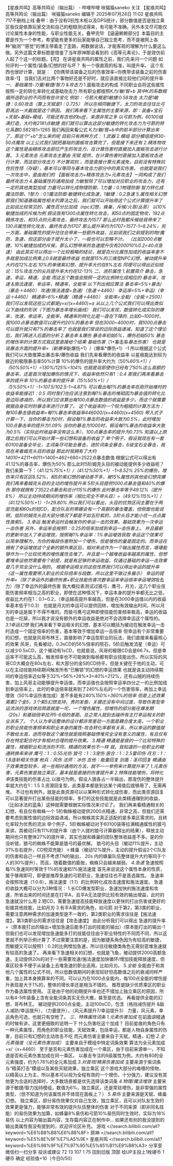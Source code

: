 【星痕共鸣】高等共鸣论（输出篇） - 哔哩哔哩
咲猫猫saneko
关注
【星痕共鸣】高等共鸣论（输出篇）
咲猫猫saneko
编辑于 2025年07月24日 11:02
星痕共鸣717不删档上线
叠甲：由于没有0抗性木桩以及DPS统计，部分数值是否是独立乘区我仅是依靠玩家交流和自己的粗糙测试得来，有可能不准确。另外本文尽可能仅讨论属性本身的性能，与职业性能无关。叠甲完毕
【逼逼赖赖部分】本篇目的主要是作为一个参考，希望能有更多的玩家能够自己独立思考，而不是被网上各种“脑测”“感觉”的博主带着走了歪路，用数据说话，才能客观的理解为什么要这么做。另外这篇文章标题是借鉴了当年原神那会看到的《高等元素论》，于是效仿前人起了个这一的标题。【完】
在讲星痕共鸣的属性之前，我们先来问一个问题
如何评判一个属性/装备/幻想的好与坏？
有一个很直观的标准，叫提升率。
这个东西也很好计算，就是：
【你携带该装备之后的伤害效率÷你携带该装备之前的伤害效率-1】
当我们去对比两个事物好还是不好时，就应该直接比较他们间的提升率
*一、基础属性-力量/敏捷/智力 &攻击力*
1.面板攻击的构成
不同职业会将这些属性按照一定的转化率转化成基础攻击力
所有职业都按照K*力/敏/智+b
其中K的系数根据所选职业的不同而有些许变化
例如：
弓箭大概是1敏捷:0.58攻击
太刀是1敏捷：0.60攻击（算上天赋是1：0.725）
所以在相同敏捷下，太刀的攻击往往比弓箭高出一大截就是这个原因。
我们再来看下主属性的主要来源，即：装备+宝石+天赋+基础+模组，可能还有吉他的buff，来源非常之多
以弓箭为例，60100级满打造，大约有2181点敏捷
我们就可以算出这部分敏捷的转化攻击力为弓箭的转化系数0.58*2181=1265
我们再回来看公式
K*力/敏/智+b中的前半部分计算出来了，那这个“+b”怎么来的呢
目前只有两种方式：
1.武器
2.模组
部分模组提供30-50点魔攻
以上公式我们就把基础的面板攻击算完了，但是接下来还有
*2.精炼物攻*
这个属性是由精炼攻击部位产生的攻击力，在计算伤害时直接加入面板攻击进行计算。
*3.元素攻击*
元素攻击主要由
*天赋*
提供，在计算伤害时直接加入面板攻击进行计算，而这部分攻击力
*不计算双抗*
，而是直接计算元素减免，目前没有特殊抗性抗性怪（存疑），基本可以等同与基本攻击力部分中的真实伤害。
也就是说我们一次攻击中，是由我们的
【面板攻击力+精炼攻击力+元素攻击】一同构成了我们最终攻击力
*4.基础属性的通用加成*
力敏智除了可以增加对应职业的攻击力，还有一定的其他类型加成
力量可以转化成物理防御，1力量：0.1物理防御
智力转化成魔法防御，1智力：0.1魔法防御
敏捷转化成急速，1敏捷：0.2急速
*5.属性相关幻想*
那我们知道基础属性相关的算法之后，我们就可以开始用这个公式计算提升率了
比如说比较常见的，属性百分比加成（npc幻想，蜂巢，斥候/火哥/丛哥）
以10%敏捷加成的斥候为例
假设我有1300点属性转化攻击，和50点的固定物攻，192点精炼攻击，和35点的元素攻击，最终攻击为1577
那么此时我都斥候给我带来了130点属性转化攻击，最终攻击为1707
那么提升率约为1707÷1577-1=8.24%，另一方面，基础属性的提升往往会带来一些额外收益，比如说我们之前提到的物/魔防，急速，但这部分由于提升太小了，一般也可以忽略不计。
（比如2000点敏捷，10%敏捷加成的斥候，那么幻想带来的急速提升仅有2000*10%*0.2=40点急速）
由此其实可以得出一个比较粗略的结论，就是百分比属性加成的收益率差不多就是加成比例乘上0.8就是最终收益
也就是15%的三维型NPC幻想，被动提升率大约在12%左右
10%的单维紫幻想，提升率大约在8%左右
同理可以得出近似结论：15%攻击力的尖兵提升率大约在12-13%
*二、进阶属性*
*1.前置简介*
暴击，急速，幸运，精通，全能
而这五个数值会按照一定的比例转化成相应的
暴击率，攻速 &施法速度，幸运率，精通率，全能率
以下列出相应算法
暴击率=5%+暴击/（暴击＋4460）
攻速/施法速度=急速/（急速＋4460）
幸运率=5%+幸运/（幸运＋4460）
精通率=6%+精通/（精通＋4460）
全能率=全能/（全能＋2500）
我们可以发现这些公式都是y=x/(x+4460)+a
从以上几个公式我们可以得出类似以下曲线的形状（下图为暴击率增长曲线）
我们可以发现，数值转化成实际的爆率，攻速，幸运率，全能率，精通率的转化比是一直在下降的.
比如0~1000时，我1000点暴击数值可以提升约20%的暴击率
但在3000~4000时，我1000点暴击可以提升就只有7%的暴击率了
也就是我们常说的边际效益递减，知道了这个理论后，我们再进入后面的分析
*2.暴击率 &爆伤*
暴击率初始5%，爆伤初始50%
暴击的增伤率的计算方式我这里直接给个结果
基础伤害*（1+暴击率*暴击伤害）
也就是说暴击方面的提升率=（新爆率*新爆伤+1）/（爆率*爆伤+1）-1
所以根据这个公式我们可以大致推算出暴击率/爆伤收益
我们先来看爆伤的收益率
以星痕能达到较为接近的极限暴击率50%计算
10%的爆伤的提升率大约为（50%*60%+1）/（50%*50%+1）=130%/125%=104%
也就是说即使你已经有了50%这么高额的暴击率，还是首次增加爆伤的情况下，收益率依然只有1：0.4
那我们再来看暴击率的提升率
10%的暴击率的提升率（15%*50%+1）/（5%*50%+1）-1=107.5/102.5-1=4.87%
可以看出每1%的暴击率在刚开始堆时的收益率能接近1：0.5
同时我们也应该注意到每1%暴击的堆砌因为暴击值的转化比是边际递减的，所以我们应该算出每100点暴击数值的收益是多少。而这个就需要根据自身实时的暴击率进行计算了。
这个收益率的一个较为粗糙的计算方法为：
每100暴击值收益率=每1%暴击率收益率*446000/(x+4460)(x+4560)
带入式子计算一下，当你的暴击为0时，假设每1%暴击的收益率大致为0.5%，此时增加100点暴击率的提升为1.09%
当你的暴击为1000时，假设每1%暴击的收益率大致为0.5%（实际此时收益率没有这么多），100点暴击率的提升为0.73%
知道以上原理之后我们可以开始计算一些幻想和装备的收益了
举个例子，假设我现在有一套60100装备全毕业，主词条尽可能全暴击，进阶词条全暴击，6级宝石全暴击，我现在来看姆克头目的收益
那此时我拥有了大约140*10+42*11+60*11=1400+462+660=2522点暴击数值
根据公式可以得出有41.12%的暴击率，爆伤为50%
那么此时5阶姆克头目的被动能提供多少收益呢？
我们来算一下：（41.12%*75%+1）/（41.12%*50%+1）-1=8.52%
25%的爆伤，增伤率只有区区8.52%，和5阶紫幻想的被动差不多，被15%属性的其他金幻想完爆
我们再来看姆克头目的主动的增伤提升率
5阶头目提供1000点暴击值和40%的爆伤
那你就拥有了3522点暴击和总计115%的爆伤
此时暴击率等于49.12%（提升8%）
所以主动持续期间的增伤率（相比完全不带头目）=（49.12%*115%+1）/（41.12%*50%+1）-1=29.80%
所以我们可以看出，头目的优势区间主要在于两层充能和60s的短CD，配合队友的蒂娜会有一个高额的暴击覆盖，但侧面也能说明，低阶的姆克头目大部分情况下都是不如五阶紫的，3阶头目才能小优一点点属性类紫5。
*3.幸运*
触发幸运时会触发你的幸运一击的效果，基础效果为一次幸运一击伤害
另外，幸运率会按照1：0.25的倍率加成到幸运一击伤害上。
并且最新的更新中加入了幸运增效，按照每1%幸运率：1%幸运增效获取
幸运这个效果可以简单理解为，为你的每段伤害附加一个增伤，但是增伤的量是固定的。而幸运在拥有了幸运增效这个全新的额外乘区后，相对来说作为一个输出属性而言，堪堪能够作为一个比较优秀的增伤属性去堆了，并且是一个越堆收益率越高的属性，但想要堆幸运依然需要有个前提，就是有足够的幸运收益，仅通过基础的幸运一击效果是几乎完全没什么用的。
根据幸运相关的这些性质我们可以得出幸运的提升率（这一属性需要带入职业的实际倍率与段数，所以这里不做过多展示）
幸运的提升率=（除了幸运外的最终伤害+职业技能伤害次数*幸运率*幸运倍率*幸运增效*攻击力）/除了幸运外的最终伤害
我大概拉表测试过狼弓，鹰弓，月刃，这几个职业技能伤害频率相当之高的职业，即使在这种情况下，幸运本身的提升率都无比之低，收益比大约在1：0.1~0.2，（幸运越高提升率越高，但是在3000幸运值以内的收益率基本低于1:0.3）
也就是月刃的幸运可以提供回转，增加有效输出时间，所以月刃的幸运是属于不得不堆的。而狼弓鹰弓这种即使技能伤害频率极高，幸运的收益也是一坨屎，所以我才说没有额外的幸运收益是绝对不会选择幸运这个属性的。
*3.1幸运幻想*
我们再来看下幸运相关的幻想，基本可以概括为被动在触发幸运一击时造成一个固定倍率的伤害，基本等效于增加幸运一击倍率
但幸运有个非常重要的幻想，也就是风哥布林王，直接影响了幸运型职业的玩法，我们直接来看最核心的效果
风哥，先看被动，0.3sCD的56%倍率的陨石，5阶后触发流星（幸运）可以减少0.5sCD，这个被动有1sCD，也就是说，风哥的极限CD会是66.7s，但是幸运率不可能这么高，触发频率也不可能做到每帧都有职业技能出伤，所以实际的风哥CD大概会在80s左右，和大部分的金5的CD持平。但是关键在于他的主动，可以在主动技能持续期间触发所有“已解锁”的幻想的幸运效果
也就是说主动持续期间的幸运倍率近似等于32%+56%+28%*3+40%=212%，还有山贼的持续伤害，加上风哥主动能够提升幸运值，而幸运值也会按照幸运率四分之一的比例加成到幸运倍率上，此时的幸运倍率就来到了240%左右的一个伤害倍率，再加上幸运增效（50%幸运伤害加成）差不多能有240%*150%=360%的倍率
但是上述效果需要2个金5，3个紫5幻想支持，贵的发昏，关键还没有中间过度，导致伤害型幸运流派的游戏体验简直就是一坨，一个增伤属性，但增伤的部分能在爆发期（20s）和基础倍率拉开5-6倍的差距。总之常人就别去碰所有主打幸运相关的职业派系了。
个人认为幸运整体的设计都非常差劲一方面是耦合度太高，一个职业的职业技能伤害频率和职业本身的属性-攻击转化率都有关系，所以幸运的数值就不敢给太高，进而导致这个属性就是按照基础愣堆完全没有意义的属性，有且仅有存在特定配合时才有相对合理的提升效果。
*3.精通*
精通是星痕的一个比较特殊的属性，根据职业和流派的不同，精通的效果也不一样
就。我知道的一些职业的精通转换率来讲
鹰弓：1：0.55光伤
狼弓：1：3宠伤
居合：1：2.5雷印伤
月刃：1：1.8连斩相关伤害
枪兵：风伤
法师：冰伤
吉他：能量回复
剑盾：圣印回复
精通由于效果类型较多，说一些相对通用的方法，就不一一举例来计算提升率了
1.元素伤害，元素伤害是独立乘区，基本就是直接的伤害提升率
2.特殊技能增伤，将转化率*该类技能的伤害占比
以狼弓为例，假设人狼各占一半输出，那宠伤的整体提升率就大约在1：1.5
3.资源回复型，此类基本都是到达某个阈值后就够用了，无需再堆。
不过也有例外，就是此类资源可以以某种形式转化成伤害，而此类资源回复可以显著提升打出某些技能的频率，多打的这些技能就是此类精通赚到的收益，（比如冰法的蓝条）这种就需要根据实际情况来讨论了。
我们再来看精通相关的幻想，有且仅有蜘蛛一个
5阶蜘蛛被动提供2000点精通，非常之高，但我们还需要考虑到属性值的边际效益递减，所以蜘蛛其实真正适配的是多乘区需求的，且转化率较为优秀的流派
举个例子，5阶蜘蛛被动对于60100装等拉满精通属性的狼弓来讲，其被动只有11%的提升率（由个人搓的狼弓计算器得出的结果），释放主动期间也只有整体27%的提升率，其实也就和蜂巢的团队整体收益差不多。是的你没听错，狼弓的蜘蛛不能算是狼弓的最优解。
狼弓的头目（被动11%提升，主动31%左右提升，CD短双充能）＋蜂巢（被动12%提升，主动的提升假设2个C队友的伤害和自己一样且不考虑TN的输出，
*20s*
内的蜂巢队伍整体提升大约等同于个人的30%提升），而且，随着数值的膨胀，蜘蛛只会越来越弱。
*4.急速*
急速按照每1%急速同时等效于1%的攻速和1%施法速度
首先来说说这个属性本身的性质，属于够用即可，即便是推荐急速的弓箭职业，急速往往也不是首选属性。
急速率会按照攻速（1:0.6），施法速度（1:1）的比例转化成攻击速度和施法速度。
急速的收益大概可以分为3种情况：
1.长CD爆发型职业，急速加快的施法速度和攻速，所省出来的时间还是在打平A，且平A无法提供比较有效的输出增益，此时的急速就没什么用
2.短CD，需要急速提高技能释放速度以更快的打出伤害或更好的衔接其他技能，比如月刃
3.有平A需求的角色，如弓箭
对于第2，第3类的职业，需要注意两种需求的加速类型是不一致的，第2类职业的需求往往是【施法速度】，第3类职业的需求往往是【攻击速度】
由此分析我们可以得出
急速的提升率=（原本能打出的输出+增加急速后能多打出的技能的输出）/原本能打出的输出-1
但我们也可以发现增加急速能多打的技能往往由于职业特性的不同而不同，所以这里就不列举示例计算了
不过需要注意的是，因为敏捷系角色因为有较高的敏捷，而敏捷又可以按照1：0.2的比例增加急速，所以往往敏捷类角色无需刻意堆急速就有较高的急速了。
再来看下急速相关的幻想，也就是飞鱼，被动提供2000高额急速，主动提供20s的对于一些需要攻速/施法速度加快循环/增加技能释放速度，但乘区较多不便于从装备上去堆急速的职业适用。比如月刃。
*5.全能*
全能由于和其他几个属性的公式不同，所以低数值期间的表现较好但高数值之后的衰减同样严重，加上其本身换算率的不同，可以认为在1000点全能内，每100点全能的增伤提升表现是大于1%的，整体的增长率还是相当不错的。
推荐是缺少优质乘区的职业作为备选属性使用。
正是由于他的初期提升率也还不错加上独立乘区的原因，所以有4-5件装备上含有全能词条其实无伤大雅，甚至是优选。
再看提供全能的幻想，哥布林王。
被动提供2000点全能，主动100sCD，包含（格挡减伤提升 &敌人减防/幸运提升），（力量提升），（风元素提升7/幸运提升3）
力量，风元素，幸运角色可选，也就只有空枪了。
*三、特殊属性词条*
*1.元素伤害加成*
在前面讲精通的时候有讲，这里更细致的说明一下
什么伤害吃这个加成？
目前星痕的角色只有一种元素属性，而角色的职业技能，天赋效果，包括幸运，都是人物自身属性的伤害，目前只有幻想的主动攻击不吃
而元素伤害主要来自于天赋，精通，幻想
*2.全元素强度（全元素伤害加成）*
主要来自于模组中特定词条效果
算法为全元素加成=x/（x+4460）
至于是否和元素伤害加成在一个乘区，由于目前来源单一，不知道是否和元素伤害加成在同一乘区。
以暴击专注的6级属性为例，大约有80的全元素强度，约为1.76%的全元素加成
*3.对首领/精英伤害加成*
主要来源于紫词条与“精英打击”模组以及某些天赋效果，独立乘区
这个游戏大部分的难缠的怪物，以精英以上为主，所以基本可以视为全程有效的一个增伤，十分强力，建议没有其他更为合适的选择时，大多数场景都是优先选择该类词条
*4.物理/魔法增效*
主要来源于敏捷/智力加持模组，数值为6%，独立乘区，还是常驻增伤，是非常强的属性类型，（但不知道为何该属性并不体现在面板上？）
*5.易伤*
主要来源是天赋、蜂巢幻想。
独立乘区，部分易伤效果仅对自己生效，独立乘区，且可以对队友生效的效果更是强力，能够非常有效的提升队伍整体的伤害
对于不同来源（即非同名技能）的易伤效果为加算，如蜂巢8%易伤和弓箭10%易伤同时生效时，实际为18%易伤
以上内容为输出篇内容，生存篇内容正在制作中...
如果还有别的我没提到的输出类属性我没有提到的，欢迎评论区补充。
游戏
<//search.bilibili.com/all?keyword=%E6%B8%B8%E6%88%8F>
原神
<//search.bilibili.com/all?keyword=%E5%8E%9F%E7%A5%9E>
星痕共鸣
<//search.bilibili.com/all?keyword=%E6%98%9F%E7%97%95%E5%85%B1%E9%B8%A3>
分享至
微信扫一扫分享
投诉或建议
72
13
107
1
75
回到旧版
顶部
给UP主投上1枚硬币
1硬币
确定
经验值+10（今日0/50）
